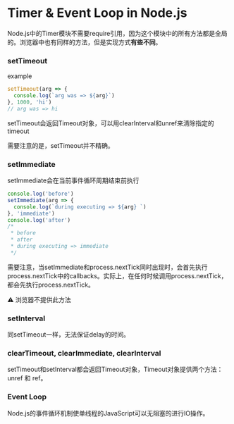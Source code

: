 # Timer & Event Loop in Node.js

Node.js中的Timer模块不需要require引用，因为这个模块中的所有方法都是全局的。浏览器中也有同样的方法，但是实现方式**有些不同**。

### setTimeout
example
```javascript
setTimeout(arg => {
  console.log(`arg was => ${arg}`)
}, 1000, 'hi')
// arg was => hi
```
setTimeout会返回Timeout对象，可以用clearInterval和unref来清除指定的timeout

需要注意的是，setTimeout并不精确。
### setImmediate

setImmediate会在当前事件循环周期结束前执行
```javascript
console.log('before')
setImmediate(arg => {
  console.log(`during executing => ${arg} `)
}, 'immediate')
console.log('after')
/*  
 * before
 * after
 * during executing => immediate 
 */
```
需要注意，当setImmediate和process.nextTick同时出现时，会首先执行process.nextTick中的callbacks。实际上，在任何时候调用process.nextTick，都会先执行process.nextTick。

⚠️ 浏览器不提供此方法

### setInterval
同setTimeout一样，无法保证delay的时间。

### clearTimeout, clearImmediate, clearInterval
setTimeout和setInterval都会返回Timeout对象，Timeout对象提供两个方法：unref 和 ref。

### Event Loop

Node.js的事件循环机制使单线程的JavaScript可以无阻塞的进行IO操作。